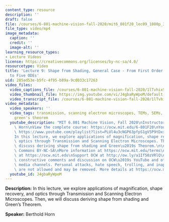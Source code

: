 ```yaml
---
content_type: resource
description: ''
draft: false
file: /courses/6-801-machine-vision-fall-2020/mit6_801f20_lec09_1080p_360p_16_9.mp4
file_type: video/mp4
image_metadata:
  caption: ''
  credit: ''
  image-alt: ''
learning_resource_types:
- Lecture Videos
license: https://creativecommons.org/licenses/by-nc-sa/4.0/
resourcetype: Video
title: 'Lecture 9: Shape from Shading, General Case - From First Order Nonlinear PDE
  to Five ODEs'
uid: 285ad53e-b5fc-4f95-b89a-9cd033c17263
video_files:
  video_captions_file: /courses/6-801-machine-vision-fall-2020/1lTvhixSKeIvfb7IkZ3d5MyxymAc2QMF9_transcript.webvtt
  video_thumbnail_file: https://img.youtube.com/vi/J4gbaRyWpoM/default.jpg
  video_transcript_file: /courses/6-801-machine-vision-fall-2020/1lTvhixSKeIvfb7IkZ3d5MyxymAc2QMF9_transcript.pdf
video_metadata:
  video_speakers: ''
  video_tags: transmission, scanning electron microscopes, TEMs, SEMs, needle diagrams,
    green's theorem
  youtube_description: "MIT 6.801 Machine Vision, Fall 2020\nInstructor: Berthold\
    \ Horn\nView the complete course: https://ocw.mit.edu/6-801F20\nYouTube Playlist:\
    \ https://www.youtube.com/playlist?list=PLUl4u3cNGP63pfpS1gV5P9tDxxL_e4W8O\n\n\
    In this lecture, we explore applications of magnification, shape recovery, and\
    \ optics through Transmission and Scanning Electron Microscopes. Then, we will\
    \ discuss deriving shape from shading and Green\u2019s Theorem.\n\nLicense: Creative\
    \ Commons BY-NC-SA\nMore information at https://ocw.mit.edu/terms\nMore courses\
    \ at https://ocw.mit.edu\nSupport OCW at http://ow.ly/a1If50zVRlQ\n\nWe encourage\
    \ constructive comments and discussion on OCW\u2019s YouTube and other social\
    \ media channels. Personal attacks, hate speech, trolling, and inappropriate comments\
    \ are not allowed and may be removed. More details at https://ocw.mit.edu/comments."
  youtube_id: J4gbaRyWpoM
---
```

**Description:** In this lecture, we explore applications of magnification, shape recovery, and optics through Transmission and Scanning Electron Microscopes. Then, we will discuss deriving shape from shading and Green’s Theorem.

**Speaker:** Berthold Horn